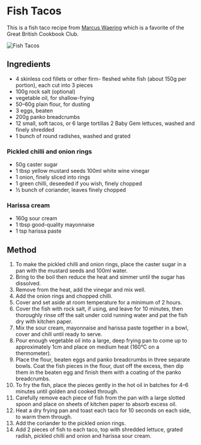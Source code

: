 
# Fish Tacos # 

This is a fish taco recipe from [Marcus Waering](http://thetaste.ie/wp/fish-tacos-recipe-marcus-wareing/) which is a favorite of the Great British Cookbook Club.

![Fish Tacos](/public/images/fish-tacos.jpg)

## Ingredients ## 

- 4 skinless cod fillets or other firm- fleshed white fish (about 150g per portion), each cut into 3 pieces
- 100g rock salt (optional)
- vegetable oil, for shallow-frying
- 50–60g plain flour, for dusting
- 3 eggs, beaten
- 200g panko breadcrumbs
- 12 small, soft tacos, or 6 large tortillas 2 Baby Gem lettuces, washed and finely shredded
- 1 bunch of round radishes, washed and grated

### Pickled chilli and onion rings

- 50g caster sugar
- 1 tbsp yellow mustard seeds 100ml white wine vinegar
- 1 onion, finely sliced into rings
- 1 green chilli, deseeded if you wish, finely chopped
- ½ bunch of coriander, leaves finely chopped

### Harissa cream

- 160g sour cream
- 1 tbsp good-quality mayonnaise
- 1 tsp harissa paste

## Method ## 

1. To make the pickled chilli and onion rings, place the caster sugar in a pan with the mustard seeds and 100ml water.
2. Bring to the boil then reduce the heat and simmer until the sugar has dissolved.
3. Remove from the heat, add the vinegar and mix well.
3. Add the onion rings and chopped chilli.
4. Cover and set aside at room temperature for a minimum of 2 hours.
5. Cover the fish with rock salt, if using, and leave for 10 minutes, then thoroughly rinse off the salt under cold running water and pat the fish dry with kitchen paper.
6. Mix the sour cream, mayonnaise and harissa paste together in a bowl, cover and chill until ready to serve.
7. Pour enough vegetable oil into a large, deep frying pan to come up to approximately 1cm and place on medium heat (160°C on a thermometer).
8. Place the flour, beaten eggs and panko breadcrumbs in three separate bowls. Coat the fish pieces in the flour, dust off the excess, then dip them in the beaten egg and finish them with a coating of the panko breadcrumbs.
9. To fry the fish, place the pieces gently in the hot oil in batches for 4–6 minutes until golden and cooked through.
10. Carefully remove each piece of fish from the pan with a large slotted spoon and place on sheets of kitchen paper to absorb excess oil.
11. Heat a dry frying pan and toast each taco for 10 seconds on each side, to warm them through.
12. Add the coriander to the pickled onion rings.
13. Add 2 pieces of fish to each taco, top with shredded lettuce, grated radish, pickled chilli and onion and harissa sour cream.

